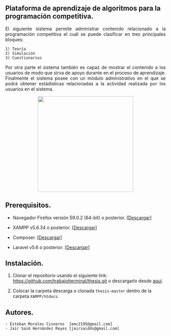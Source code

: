 ## Plataforma de aprendizaje de algoritmos para la programación competitiva.

<p align="justify">El siguiente sistema permite administrar contenido relacionado a la programación competitiva el cuál se puede clasificar en tres principales bloques:</p>
    
    1) Teoría
    2) Simulación
    3) Cuestionarios
    
<p align="justify">Por otra parte el sistema también es capaz de mostrar el contenido a los usuarios de modo que sirva de apoyo durante en el proceso de aprendizaje. Finalmente el sistema posee con un módulo administrativo en el que se podrá obtener estádisticas relacionadas a la actividad realizada por los usuarios en el sistema.</p>        
<p align="center"><img src="https://image.ibb.co/d6bJ4x/Screen_Shot_2018_04_07_at_6_58_21_PM.png" style="width:300px;height:300px;"></p>

## Prerequisitos.

- Navegador Firefox versión 59.0.2 (64-bit) o posterior. [<a href="https://www.mozilla.org/en-US/firefox/new/">Descargar</a>]

- XAMPP v5.6.34 o posterior. [<a href="https://www.apachefriends.org/download.html">Descargar</a>]

- Composer. [<a href="https://getcomposer.org/download/">Descargar</a>]

- Laravel v5.6 o posterior. [<a href="https://laravel.com/docs/5.6/installation">Descargar</a>]
## Instalación.

1) Clonar el repositorio usando el siguiente link: https://github.com/trabajotterminal/thesis.git o descargarlo desde <a href="https://github.com/trabajotterminal/thesis/archive/master.zip">aquí</a>.

2) Colocar la carpeta descarga o clonada `thesis-master` dentro de la carpeta `XAMPP/htdocs`. 

## Autores.

    - Esteban Morales Cisneros  [emc2195@gmail.com]
    - Jair Said Hernández Reyes [jairsaidds@gmail.com]


